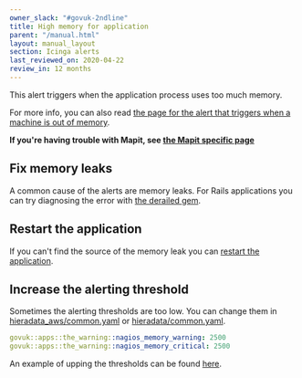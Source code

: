 ```yaml
---
owner_slack: "#govuk-2ndline"
title: High memory for application
parent: "/manual.html"
layout: manual_layout
section: Icinga alerts
last_reviewed_on: 2020-04-22
review_in: 12 months
---
```


This alert triggers when the application process uses too much memory.

For more info, you can also read [the page for the alert that triggers
when a machine is out of memory][mem].

**If you're having trouble with Mapit, see [the Mapit specific page][mapit]**

[mem]: /manual/alerts/free-memory-warning-on-backend.html
[mapit]: /manual/alerts/high-memory-for-mapit.html

## Fix memory leaks

A common cause of the alerts are memory leaks. For Rails applications you
can try diagnosing the error with [the derailed gem].

[the derailed gem]: https://github.com/schneems/derailed_benchmarks

## Restart the application

If you can't find the source of the memory leak you can
[restart the application](/manual/restart-application.html).

## Increase the alerting threshold

Sometimes the alerting thresholds are too low. You can change them in
[hieradata_aws/common.yaml][aws_common] or
[hieradata/common.yaml][common].

```yaml
govuk::apps::the_warning::nagios_memory_warning: 2500
govuk::apps::the_warning::nagios_memory_critical: 2500
```

An example of upping the thresholds can be found [here][static_nagios_memory].

[aws_common]: https://github.com/alphagov/govuk-puppet/blob/master/hieradata_aws/common.yaml
[common]: https://github.com/alphagov/govuk-puppet/blob/master/hieradata/common.yaml
[static_nagios_memory]: https://github.com/alphagov/govuk-puppet/pull/8755
